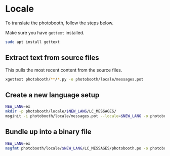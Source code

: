 # Locale

To translate the photobooth, follow the steps below.

Make sure you have `gettext` installed.

```bash
sudo apt install gettext
```

## Extract text from source files

This pulls the most recent content from the source files.

```bash
xgettext photobooth/**/*.py -o photobooth/locale/messages.pot
```

## Create a new language setup

```bash
NEW_LANG=ex
mkdir -p photobooth/locale/$NEW_LANG/LC_MESSAGES/
msginit -i photobooth/locale/messages.pot --locale=$NEW_LANG -o photobooth/locale/$NEW_LANG/LC_MESSAGES/photobooth.po
```

## Bundle up into a binary file

```bash
NEW_LANG=ex
msgfmt photobooth/locale/$NEW_LANG/LC_MESSAGES/photobooth.po -o photobooth/locale/$NEW_LANG/LC_MESSAGES/photobooth.mo
```
